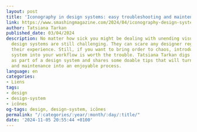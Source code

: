 ```yaml
---
layout: post
title: 'Iconography in design systems: easy troubleshooting and maintenance'
link: https://www.smashingmagazine.com/2024/04/iconography-design-systems-troubleshooting-maintenance
author: Tatsiana Tarkan
published_date: 03/04/2024
description: No matter how sick you might be dealing with unending visual inconsistency,
  design systems are still challenging. They can scare any designer regardless of
  their experience. Still, if you want to bring order to chaos, introducing a design
  system into your workflow is worth the trouble. Tatsiana Tarkan digs deep into iconography
  as part of a design system and shares some doable tips that will turn icon creation
  and maintenance into an enjoyable process.
language: en
categories:
- Liens
tags:
- design
- design-system
- icônes
og-tags: design, design-system, icônes
permalink: "/:categories/:year/:month/:day/:title/"
date: '2024-11-05 20:55:44 +0100'
---
```

